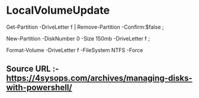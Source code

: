# LocalVolumeUpdate


Get-Partition -DriveLetter f | Remove-Partition -Confirm:$false ;

New-Partition -DiskNumber 0 -Size 150mb -DriveLetter f ;
 
Format-Volume -DriveLetter f -FileSystem NTFS -Force





## Source URL :- https://4sysops.com/archives/managing-disks-with-powershell/
